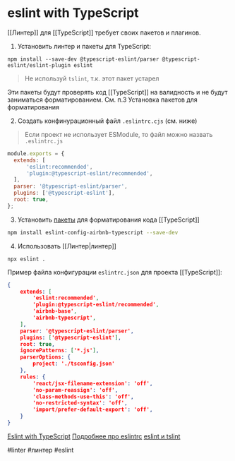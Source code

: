 # eslint with TypeScript
[[Линтер]] для [[TypeScript]] требует своих пакетов и плагинов.

1. Установить линтер и пакеты для TypeScript:
```
npm install --save-dev @typescript-eslint/parser @typescript-eslint/eslint-plugin eslint
```

>Не используй `tslint`, т.к. этот пакет устарел

Эти пакеты будут проверять код [[TypeScript]] на валидность и не будут заниматься форматированием. См. п.3 Установка пакетов для форматирования

2. Создать конфинурационный файл `.eslintrc.cjs` (см. ниже)

>Если проект не использует ESModule, то файл можно назвать  `.eslintrc.js`

```js
module.exports = {
  extends: [
	  'eslint:recommended', 
	  'plugin:@typescript-eslint/recommended',
  ],
  parser: '@typescript-eslint/parser',
  plugins: ['@typescript-eslint'],
  root: true,
};
```


3. Установить [пакеты](https://www.npmjs.com/package/eslint-config-airbnb-typescript) для форматирования кода [[TypeScript]]

```bash
npm install eslint-config-airbnb-typescript --save-dev
```



4. Использовать [[Линтер|линтер]]
```
npx eslint .
```


Пример файла конфигурации `eslintrc.json` для проекта [[TypeScript]]:

```json
{
	extends: [
		'eslint:recommended',
		'plugin:@typescript-eslint/recommended',
		'airbnb-base',
		'airbnb-typescript',
	],
	parser: '@typescript-eslint/parser',
	plugins: ['@typescript-eslint'],
	root: true,
	ignorePatterns: ['*.js'],
	parserOptions: {
		project: './tsconfig.json'
	},
	rules: {
		'react/jsx-filename-extension': 'off',
		'no-param-reassign': 'off',
		'class-methods-use-this': 'off',
		'no-restricted-syntax': 'off',
		'import/prefer-default-export': 'off',
	}
}
```


[Eslint with TypeScript](https://typescript-eslint.io/docs/)
[Подробнее про eslintrc](https://eslint.org/docs/latest/user-guide/configuring/configuration-files)
[eslint и tslint](https://khalilstemmler.com/blogs/typescript/eslint-for-typescript/)

#linter #линтер #eslint